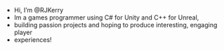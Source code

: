 - Hi, I’m @RJKerry
- Im a games programmer using C# for Unity and C++ for Unreal,
- building passion projects and hoping to produce interesting, engaging player
- experiences!

